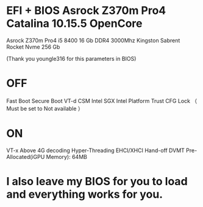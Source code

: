 # EFI + BIOS Asrock Z370m Pro4 Catalina 10.15.5 OpenCore

Asrock Z370m Pro4
i5 8400
16 Gb DDR4 3000Mhz Kingston
Sabrent Rocket Nvme 256 Gb


(Thank you youngle316 for this parameters in BIOS)

# OFF
Fast Boot
Secure Boot
VT-d
CSM
Intel SGX
Intel Platform Trust
CFG Lock （ Must be set to Not available ）

# ON
VT-x
Above 4G decoding
Hyper-Threading
EHCI/XHCI Hand-off
DVMT Pre-Allocated(iGPU Memory): 64MB


# I also leave my BIOS for you to load and everything works for you.
